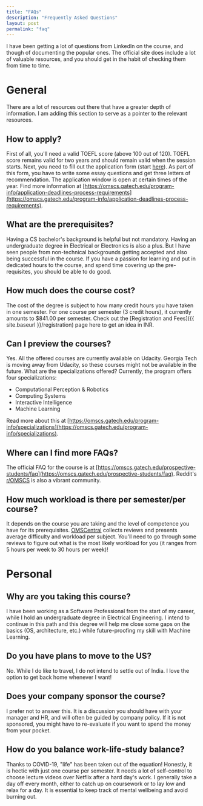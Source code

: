 ```yaml
---
title: "FAQs"
description: "Frequently Asked Questions"
layout: post
permalink: "faq"
---
```

I have been getting a lot of questions from LinkedIn on the course, and though of documenting the popular ones. The official site does include a lot of valuable resources, and you should get in the habit of checking them from time to time.

# General
There are a lot of resources out there that have a greater depth of information. I am adding this section to serve as a pointer to the relevant resources.

## How to apply?
First of all, you'll need a valid TOEFL score (above 100 out of 120). TOEFL score remains valid for two years and should remain valid when the session starts. Next, you need to fill out the application form (start [here](https://omscs.gatech.edu/apply-now)). As part of this form, you have to write some essay questions and get three letters of recommendation. The application window is open at certain times of the year. Find more information at [https://omscs.gatech.edu/program-info/application-deadlines-process-requirements](https://omscs.gatech.edu/program-info/application-deadlines-process-requirements).

## What are the prerequisites?
Having a CS bachelor's background is helpful but not mandatory. Having an undergraduate degree in Electrical or Electronics is also a plus. But I have seen people from non-technical backgrounds getting accepted and also being successful in the course. If you have a passion for learning and put in dedicated hours to the course, and spend time covering up the pre-requisites, you should be able to do good.

## How much does the course cost?
The cost of the degree is subject to how many credit hours you have taken in one semester. For one course per semester (3 credit hours), it currently amounts to $841.00 per semester. Check out the [Registration and Fees]({{ site.baseurl }}/registration) page here to get an idea in INR.

## Can I preview the courses?
Yes. All the offered courses are currently available on Udacity. Georgia Tech is moving away from Udacity, so these courses might not be available in the future. 
What are the specializations offered?
Currently, the program offers four specializations:
- Computational Perception & Robotics
- Computing Systems
- Interactive Intelligence
- Machine Learning

Read more about this at [https://omscs.gatech.edu/program-info/specializations](https://omscs.gatech.edu/program-info/specializations).

## Where can I find more FAQs?
The official FAQ for the course is at [https://omscs.gatech.edu/prospective-students/faq](https://omscs.gatech.edu/prospective-students/faq). Reddit's [r/OMSCS](https://www.reddit.com/r/OMSCS/) is also a vibrant community.

## How much workload is there per semester/per course?
It depends on the course you are taking and the level of competence you have for its prerequisites. [OMSCentral](https://omscentral.com/) collects reviews and presents average difficulty and workload per subject. You'll need to go through some reviews to figure out what is the most likely workload for you (it ranges from 5 hours per week to 30 hours per week)! 

# Personal

## Why are you taking this course?
I have been working as a Software Professional from the start of my career, while I hold an undergraduate degree in Electrical Engineering. I intend to continue in this path and this degree will help me close some gaps on the basics (OS, architecture, etc.) while future-proofing my skill with Machine Learning.

## Do you have plans to move to the US?
No. While I do like to travel, I do not intend to settle out of India. I love the option to get back home whenever I want!

## Does your company sponsor the course?
I prefer not to answer this. It is a discussion you should have with your manager and HR, and will often be guided by company policy. If it is not sponsored, you might have to re-evaluate if you want to spend the money from your pocket.

## How do you balance work-life-study balance?
Thanks to COVID-19, "life" has been taken out of the equation! Honestly, it is hectic with just one course per semester. It needs a lot of self-control to choose lecture videos over Netflix after a hard day's work. I generally take a day off every month, either to catch up on coursework or to lay low and relax for a day. It is essential to keep track of mental wellbeing and avoid burning out. 